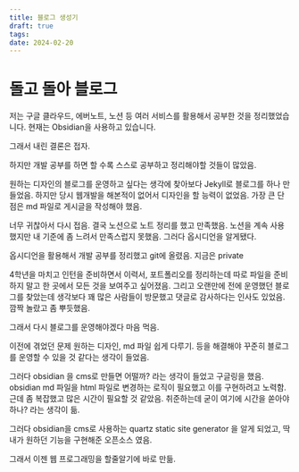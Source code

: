 ```yaml
---
title: 블로그 생성기
draft: true
tags: 
date: 2024-02-20
---
```



# 돌고 돌아 블로그

저는 구글 클라우드, 에버노트, 노션 등 여러 서비스를 활용해서 공부한 것을 정리했었습니다. 현재는 Obsidian을 사용하고 있습니다. 

그래서 내린 결론은 접자.

하지만 개발 공부를 하면 할 수록 스스로 공부하고 정리해야할 것들이 많았음.

원하는 디자인의 블로그를 운영하고 싶다는 생각에 찾아보다 Jekyll로 블로그를 하나 만들었음. 하지만 당시 웹개발을 해본적이 없어서 디자인을 할 능력이 없었음.
가장 큰 단점은 md 파일로 게시글을 작성해야 했음. 

너무 귀찮아서 다시 접음.
결국 노션으로 노트 정리를 했고 만족했음.
노션을 계속 사용했지만 내 기준에 좀 느려서 만족스럽지 못했음. 
그러다 옵시디언을 알게됐다.

옵시디언을 활용해서 개발 공부를 정리했고 git에 올렸음. 지금은 private

4학년을 마치고 인턴을 준비하면서 이력서, 포트폴리오를 정리하는데
따로 파일을 준비하지 말고 한 곳에서 모든 것을 보여주고 싶어졌음. 
그리고 오랜만에 전에 운영했던 블로그를 찾았는데 생각보다 꽤 많은 사람들이 방문했고 댓글로 감사하다는 인사도 있었음. 깜짝 놀랐고 좀 뿌듯했음.

그래서 다시 블로그를 운영해야겠다 마음 먹음.

이전에 겪었던 문제
원하는 디자인, md 파일 쉽게 다루기. 등을 해결해야 꾸준히 블로그를 운영할 수 있을 것 같다는 생각이 들었음.

그러다 obsidian 을 cms로 만들면 어떨까? 라는 생각이 들었고
구글링을 했음. obsidian md 파일을 html 파일로 변경하는 로직이 필요했고 이를 구현하려고 노력함. 
근데 좀 복잡했고 많은 시간이 필요할 것 같았음. 취준하는데 굳이 여기에 시간을 쏟아야하나? 라는 생각이 듦.

그러다 obsidian을 cms로 사용하는 quartz static site generator 을 알게 되었고, 딱 내가 원하던 기능을 구현해준 오픈소스 였음. 

그래서 이젠 웹 프로그래밍을 할줄알기에 바로 만듦.
